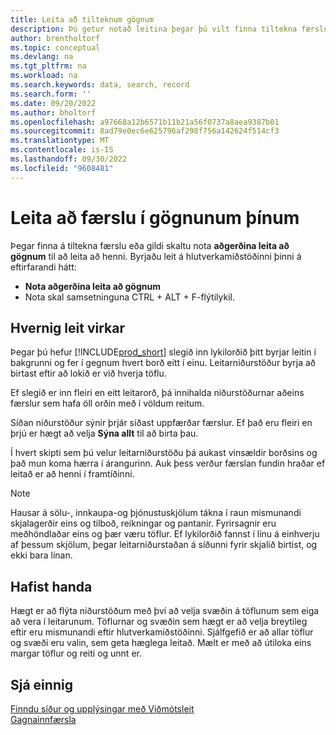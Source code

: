 ```yaml
---
title: Leita að tilteknum gögnum
description: Þú getur notað leitina þegar þú vilt finna tiltekna færslu.
author: brentholtorf
ms.topic: conceptual
ms.devlang: na
ms.tgt_pltfrm: na
ms.workload: na
ms.search.keywords: data, search, record
ms.search.form: ''
ms.date: 09/20/2022
ms.author: bholtorf
ms.openlocfilehash: a97668a12b6571b11b21a56f0737a8aea9387b01
ms.sourcegitcommit: 8ad79e0ec6e625796af298f756a142624f514cf3
ms.translationtype: MT
ms.contentlocale: is-IS
ms.lasthandoff: 09/30/2022
ms.locfileid: "9608481"
---
```

# <a name="search-for-a-record-in-your-data"></a>Leita að færslu í gögnunum þínum

Þegar finna á tiltekna færslu eða gildi skaltu nota **aðgerðina leita að gögnum** til að leita að henni. Byrjaðu leit á hlutverkamiðstöðinni þinni á eftirfarandi hátt:

* **Nota aðgerðina leita að gögnum**
* Nota skal samsetninguna CTRL + ALT + F-flýtilykil.

## <a name="how-search-works"></a>Hvernig leit virkar

Þegar þú hefur [!INCLUDE[prod_short](includes/prod_short.md)] slegið inn lykilorðið þitt byrjar leitin í bakgrunni og fer í gegnum hvert borð eitt í einu. Leitarniðurstöður byrja að birtast eftir að lokið er við hverja töflu. 

Ef slegið er inn fleiri en eitt leitarorð, þá innihalda niðurstöðurnar aðeins færslur sem hafa öll orðin með í völdum reitum.

Síðan niðurstöður sýnir þrjár síðast uppfærðar færslur. Ef það eru fleiri en þrjú er hægt að velja **Sýna allt** til að birta þau.

Í hvert skipti sem þú velur leitarniðurstöðu þá aukast vinsældir borðsins og það mun koma hærra í árangurinn. Auk þess verður færslan fundin hraðar ef leitað er að henni í framtíðinni.

> [!NOTE]
> Hausar á sölu-, innkaupa-og þjónustuskjölum tákna í raun mismunandi skjalagerðir eins og tilboð, reikningar og pantanir. Fyrirsagnir eru meðhöndlaðar eins og þær væru töflur. Ef lykilorðið fannst í línu á einhverju af þessum skjölum, þegar leitarniðurstaðan á síðunni fyrir skjalið birtist, og ekki bara línan.

## <a name="getting-started"></a>Hafist handa

Hægt er að flýta niðurstöðum með því að velja svæðin á töflunum sem eiga að vera í leitarunum. Töflurnar og svæðin sem hægt er að velja breytileg eftir eru mismunandi eftir hlutverkamiðstöðinni. Sjálfgefið er að allar töflur og svæði eru valin, sem geta hæglega leitað. Mælt er með að útiloka eins margar töflur og reiti og unnt er.

## <a name="see-also"></a>Sjá einnig

[Finndu síður og upplýsingar með Viðmótsleit](ui-search.md)  
[Gagnainnfærsla](ui-enter-data.md)  
